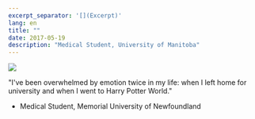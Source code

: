 ```yaml
---
excerpt_separator: '[](Excerpt)'
lang: en
title: ""
date: 2017-05-19
description: "Medical Student, University of Manitoba"
---
```


![](/images/humans-of-medicine/13th-post.jpeg)

"I've been overwhelmed by emotion twice in my life: when I left home for university and when I went to Harry Potter World." 

- Medical Student, Memorial University of Newfoundland 
